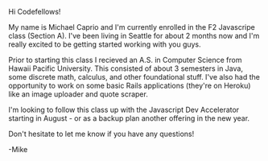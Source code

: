 Hi Codefellows! 

My name is Michael Caprio and I'm currently enrolled in the F2 Javascripe class (Section A). I've been living in Seattle for about 2 months now 
and I'm really excited to be getting started working with you guys. 

Prior to starting this class I recieved an A.S. in Computer Science from Hawaii Pacific University. This consisted of about 3 semesters in Java,
some discrete math, calculus, and other foundational stuff. I've also had the opportunity to work on some basic Rails applications (they're on Heroku) 
like an image uploader and quote scraper. 

I'm looking to follow this class up with the Javascript Dev Accelerator starting in August - or as a backup plan another offering in the new year. 

Don't hesitate to let me know if you have any questions! 

-Mike
